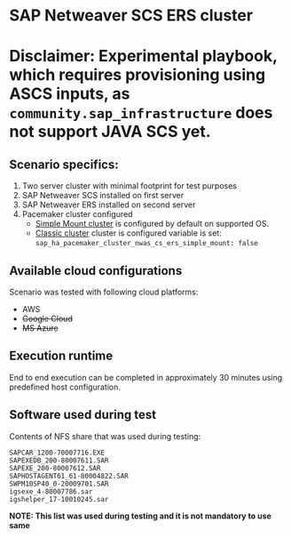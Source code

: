 # SAP Netweaver SCS ERS cluster

# Disclaimer: Experimental playbook, which requires provisioning using ASCS inputs, as `community.sap_infrastructure` does not support JAVA SCS yet.

## Scenario specifics:
1. Two server cluster with minimal footprint for test purposes
2. SAP Netweaver SCS installed on first server
3. SAP Netweaver ERS installed on second server
4. Pacemaker cluster configured
    - [Simple Mount cluster](https://documentation.suse.com/sbp/sap-15/html/SAP-S4HA10-setupguide-simplemount-sle15/) is configured by default on supported OS.
    - [Classic cluster](https://documentation.suse.com/sbp/sap-15/html/SAP-S4HA10-setupguide-sle15) cluster is configured variable is set: `sap_ha_pacemaker_cluster_nwas_cs_ers_simple_mount: false`


## Available cloud configurations
Scenario was tested with following cloud platforms:
- AWS
- ~~Google Cloud~~
- ~~MS Azure~~

## Execution runtime
End to end execution can be completed in approximately 30 minutes using predefined host configuration.

## Software used during test
Contents of NFS share that was used during testing:
```console
SAPCAR_1200-70007716.EXE
SAPEXEDB_200-80007611.SAR
SAPEXE_200-80007612.SAR
SAPHOSTAGENT61_61-80004822.SAR
SWPM10SP40_0-20009701.SAR
igsexe_4-80007786.sar
igshelper_17-10010245.sar
```
**NOTE: This list was used during testing and it is not mandatory to use same**